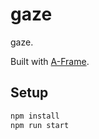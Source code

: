 # gaze

gaze.

Built with [A-Frame](https://aframe.io).

## Setup

```sh
npm install
npm run start
```
